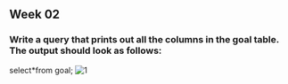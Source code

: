 ## Week 02
### Write a query that prints out all the columns in the goal table. The output should look as follows:
select*from goal;
![1](https://github.com/user-attachments/assets/0ed8909a-164a-49b4-8d6a-35ca1257c7fd)
